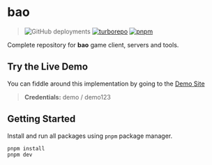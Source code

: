 bao
======

>![GitHub deployments](https://img.shields.io/github/deployments/rtroncoso/bao/Production?label=vercel&logo=vercel&logoColor=white)
> [![turborepo](https://img.shields.io/badge/maintained%20with-turborepo-blueviolet.svg)](https://turborepo.org/)
> [![pnpm](https://img.shields.io/badge/pnpm-v7.11.0-informational)](https://pnpm.io/)

Complete repository for **bao** game client, servers and tools.

## Try the Live Demo

You can fiddle around this implementation by going to the [Demo Site](https://bao.rtroncoso.com)

> **Credentials:** demo / demo123

## Getting Started

Install and run all packages using `pnpm` package manager.

```sh
pnpm install
pnpm dev
```
